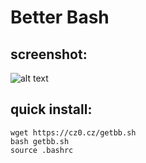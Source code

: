 # Better Bash
## screenshot:
![alt text](https://cz0.cz/static/untracked/images/bb_example.png "Example of BetterBash at work")
## quick install:
```
wget https://cz0.cz/getbb.sh
bash getbb.sh
source .bashrc
```
